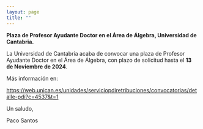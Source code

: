 ```yaml
---
layout: page
title: ""
---
```


**Plaza de Profesor Ayudante Doctor en el Área de Álgebra, Universidad de Cantabria.**

La Universidad de Cantabria acaba de convocar una plaza de Profesor Ayudante Doctor en el Área de Álgebra, con plazo de solicitud hasta el **13 de Noviembre de 2024**.

Más información en:

https://web.unican.es/unidades/serviciopdiretribuciones/convocatorias/detalle-pdi?c=4537&t=1

Un saludo, 

Paco Santos